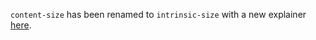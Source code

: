 `content-size` has been renamed to `intrinsic-size` with a new explainer
[here](explainer-intrinsic-size.md).

